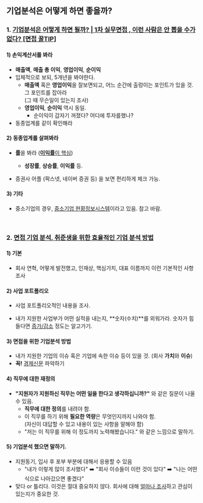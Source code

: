 ## 기업분석은 어떻게 하면 좋을까?

### 1. [기업분석은 어떻게 하면 될까? | 1차 실무면접 , 이런 사람은 안 뽑을 수가 없다? [면접 꿀TIP]](https://youtu.be/iXNvYk74GE8)

#### 1) 손익계산서를 봐라

- **매출액**, **매출 총 이익**, **영업이익**, **순이익**
- 입체적으로 보되, 5개년을 봐야한다.
  - **매출액** 혹은 **영업이익**을 잘보면되고, 어느 순간에 출렁이는 포인트가 있을 것. 그 포인트를 잡아라  
    (그 때 무슨일이 있는지 조사)
  - **영업이익**, **순이익** 역시 동일.
    - 순이익이 갑자기 꺼졌다? 어디에 투자를했나?
- 동종업계를 같이 확인해라



#### 2) 동종업계를 살펴봐라

- **률**을 봐라 (<u>**이익률**이 핵심</u>)
  - **성장률**, **상승률**, **이익률** 등.

- 증권사 어플 (팍스넷, 네이버 증권 등) 을 보면 편리하게 체크 가능.



#### 3) 기타

- 중소기업의 경우, <u>중소기업 현황정보시스템</u>이라고 있음. 참고 바람.

<br/>

### 2. [면접 기업 분석, 취준생을 위한 효율적인 기업 분석 방법](https://youtu.be/SwFAQiC_xqU)

#### 1) 기본

- 회사 연혁, 어떻게 발전했고, 인재상, 핵심가치, 대표 이름까지 이런 기본적인 사항 조사

  

#### 2) 사업 포트폴리오

- 사업 포트폴리오적인 내용을 조사.

- 내가 지원한 사업부가 어떤 실적을 내는지, **숫자(수치)**를 외워가라. 숫자가 힘들다면 <u>증가/감소</u> 정도는 알고가기.



#### 3) 면접을 위한 기업분석 방법

- 내가 지원한 기업의 이슈 혹은 기업에 속한 이슈 등이 있을 것.  (회사 **가치**와 **이슈**)
- **꼭!** <u>경제신문</u> 파악하기



#### 4) 직무에 대한 재정의

- **"**지원자가 지원하신 직무는 어떤 일을 한다고 생각하십니까?**"** 와 같은 질문이 나올 수 있음.
  - **직무에 대한 정의**를 내려야 함.
  - 이 직무를 하기 위해 **필요한 역량**은 무엇인지까지 나와야 함.  
    (자신이 대답할 수 있고 내용이 있는 사항을 말해야 함)
  - "저는 이 직무를 위해 이 정도까지 노력해봤습니다." 와 같은 느낌으로 말하기. 



#### 5) 기업분석 했으면 말하기.

- 지원동기, 입사 후 포부 부분에 대해서 응용할 수 있음
  - "내가 이렇게 많이 조사했다" ➡️  "회사 이슈들이 이런 것이 있다" ➡️ "나는 어떤 식으로 나아갔으면 좋겠다"
- 맞다 or 틀리다. 이것은 절대 중요하지 않다. 회사에 대해 <u>얼마나 조사</u>하고 관심이 있는지가 중요한 것.






